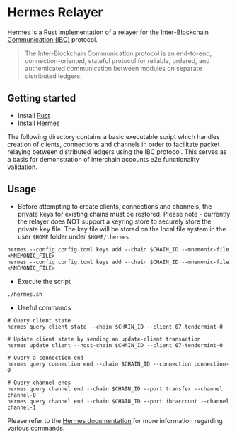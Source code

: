 # Hermes Relayer

[Hermes](https://hermes.informal.systems/) is a Rust implementation of a relayer for the [Inter-Blockchain Communication (IBC)](https://ibcprotocol.org/) protocol.

> The Inter-Blockchain Communication protocol is an end-to-end, connection-oriented, stateful protocol for reliable, ordered, and authenticated communication between modules on separate distributed ledgers.

## Getting started

- Install [Rust](https://www.rust-lang.org/tools/install)
- Install [Hermes](https://hermes.informal.systems/installation.html)

The following directory contains a basic executable script which handles creation of clients, connections and channels in order to facilitate packet relaying between distributed ledgers using the IBC protocol.
This serves as a basis for demonstration of interchain accounts e2e functionality validation.

## Usage

- Before attempting to create clients, connections and channels, the private keys for existing chains must be restored. Please note - currently the relayer does NOT support a keyring store to securely store the private key file. The key file will be stored on the local file system in the user `$HOME` folder under `$HOME/.hermes`
```
hermes --config config.toml keys add --chain $CHAIN_ID --mnemonic-file <MNEMONIC_FILE>
hermes --config config.toml keys add --chain $CHAIN_ID --mnemonic-file <MNEMONIC_FILE>
```

- Execute the script
```
./hermes.sh
```

- Useful commands
```
# Query client state
hermes query client state --chain $CHAIN_ID --client 07-tendermint-0

# Update client state by sending an update-client transaction
hermes update client --host-chain $CHAIN_ID --client 07-tendermint-0

# Query a connection end
hermes query connection end --chain $CHAIN_ID --connection connection-0

# Query channel ends
hermes query channel end --chain $CHAIN_ID --port transfer --channel channel-0
hermes query channel end --chain $CHAIN_ID --port ibcaccount --channel channel-1
```

Please refer to the [Hermes documentation](https://hermes.informal.systems/) for more information regarding various commands.
